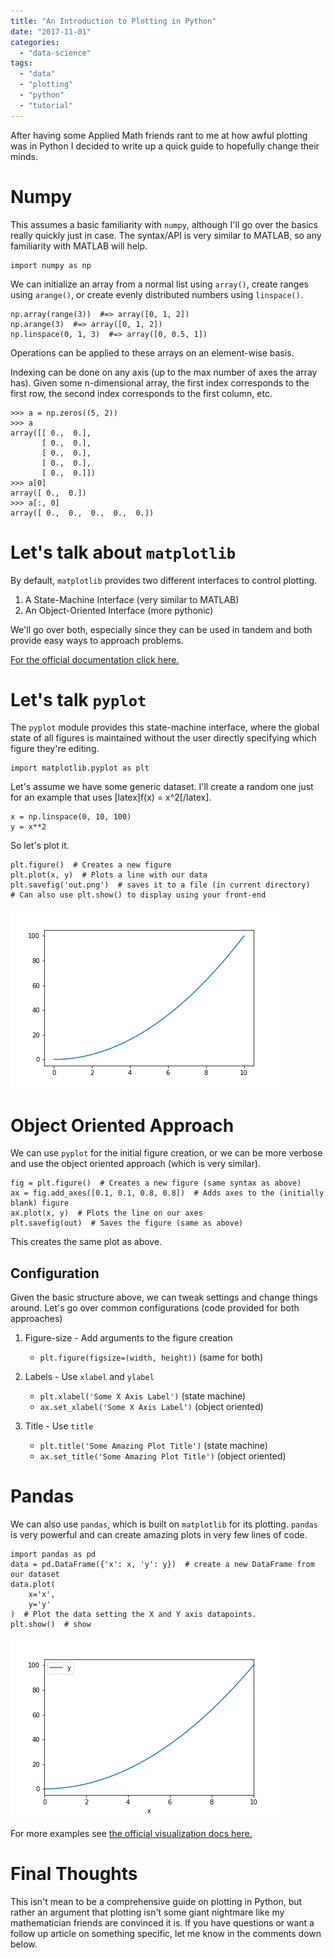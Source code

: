 ```yaml
---
title: "An Introduction to Plotting in Python"
date: "2017-11-01"
categories: 
  - "data-science"
tags: 
  - "data"
  - "plotting"
  - "python"
  - "tutorial"
---
```


After having some Applied Math friends rant to me at how awful plotting was in Python I decided to write up a quick guide to hopefully change their minds.

# Numpy

This assumes a basic familiarity with `numpy`, although I'll go over the basics really quickly just in case. The syntax/API is very similar to MATLAB, so any familiarity with MATLAB will help.

```
import numpy as np
```

We can initialize an array from a normal list using `array()`, create ranges using `arange()`, or create evenly distributed numbers using `linspace()`.

```
np.array(range(3))  #=> array([0, 1, 2])
np.arange(3)  #=> array([0, 1, 2])
np.linspace(0, 1, 3)  #=> array([0, 0.5, 1])
```

Operations can be applied to these arrays on an element-wise basis.

Indexing can be done on any axis (up to the max number of axes the array has). Given some n-dimensional array, the first index corresponds to the first row, the second index corresponds to the first column, etc.

```
>>> a = np.zeros((5, 2))
>>> a
array([[ 0.,  0.],
       [ 0.,  0.],
       [ 0.,  0.],
       [ 0.,  0.],
       [ 0.,  0.]])
>>> a[0]
array([ 0.,  0.])
>>> a[:, 0]
array([ 0.,  0.,  0.,  0.,  0.])
```

# Let's talk about `matplotlib`

By default, `matplotlib` provides two different interfaces to control plotting.

1. A State-Machine Interface (very similar to MATLAB)
2. An Object-Oriented Interface (more pythonic)

We'll go over both, especially since they can be used in tandem and both provide easy ways to approach problems.

[For the official documentation click here.](http://matplotlib.org/faq/usage_faq.html#matplotlib-pyplot-and-pylab-how-are-they-related)

# Let's talk `pyplot`

The `pyplot` module provides this state-machine interface, where the global state of all figures is maintained without the user directly specifying which figure they're editing.

```
import matplotlib.pyplot as plt
```

Let's assume we have some generic dataset. I'll create a random one just for an example that uses \[latex\]f(x) = x^2\[/latex\].

```
x = np.linspace(0, 10, 100)
y = x**2
```

So let's plot it.

```
plt.figure()  # Creates a new figure
plt.plot(x, y)  # Plots a line with our data
plt.savefig('out.png')  # saves it to a file (in current directory)
# Can also use plt.show() to display using your front-end
```

![](images/simple_plot.png)

# Object Oriented Approach

We can use `pyplot` for the initial figure creation, or we can be more verbose and use the object oriented approach (which is very similar).

```
fig = plt.figure()  # Creates a new figure (same syntax as above)
ax = fig.add_axes([0.1, 0.1, 0.8, 0.8])  # Adds axes to the (initially blank) figure
ax.plot(x, y)  # Plots the line on our axes
plt.savefig(out)  # Saves the figure (same as above)
```

This creates the same plot as above.

## Configuration

Given the basic structure above, we can tweak settings and change things around. Let's go over common configurations (code provided for both approaches)

1. Figure-size - Add arguments to the figure creation
    
    - `plt.figure(figsize=(width, height))` (same for both)
2. Labels - Use `xlabel` and `ylabel`
    
    - `plt.xlabel('Some X Axis Label')` (state machine)
    - `ax.set_xlabel('Some X Axis Label')` (object oriented)
3. Title - Use `title`
    
    - `plt.title('Some Amazing Plot Title')` (state machine)
    - `ax.set_title('Some Amazing Plot Title')` (object oriented)

# Pandas

We can also use `pandas`, which is built on `matplotlib` for its plotting. `pandas` is very powerful and can create amazing plots in very few lines of code.

```
import pandas as pd
data = pd.DataFrame({'x': x, 'y': y})  # create a new DataFrame from our dataset
data.plot(
    x='x',
    y='y'
)  # Plot the data setting the X and Y axis datapoints.
plt.show()  # show
```

![](images/pandas.png)

For more examples see [the official visualization docs here.](https://pandas.pydata.org/pandas-docs/stable/visualization.html)

# Final Thoughts

This isn't mean to be a comprehensive guide on plotting in Python, but rather an argument that plotting isn't some giant nightmare like my mathematician friends are convinced it is. If you have questions or want a follow up article on something specific, let me know in the comments down below.
